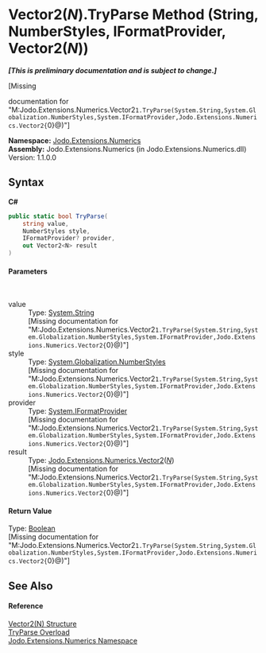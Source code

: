 # Vector2(*N*).TryParse Method (String, NumberStyles, IFormatProvider, Vector2(*N*))
 _**\[This is preliminary documentation and is subject to change.\]**_

\[Missing <summary> documentation for "M:Jodo.Extensions.Numerics.Vector2`1.TryParse(System.String,System.Globalization.NumberStyles,System.IFormatProvider,Jodo.Extensions.Numerics.Vector2{`0}@)"\]

**Namespace:**&nbsp;<a href="N_Jodo_Extensions_Numerics">Jodo.Extensions.Numerics</a><br />**Assembly:**&nbsp;Jodo.Extensions.Numerics (in Jodo.Extensions.Numerics.dll) Version: 1.1.0.0

## Syntax

**C#**<br />
``` C#
public static bool TryParse(
	string value,
	NumberStyles style,
	IFormatProvider? provider,
	out Vector2<N> result
)
```


#### Parameters
&nbsp;<dl><dt>value</dt><dd>Type: <a href="https://docs.microsoft.com/dotnet/api/system.string" target="_blank" rel="noopener noreferrer">System.String</a><br />\[Missing <param name="value"/> documentation for "M:Jodo.Extensions.Numerics.Vector2`1.TryParse(System.String,System.Globalization.NumberStyles,System.IFormatProvider,Jodo.Extensions.Numerics.Vector2{`0}@)"\]</dd><dt>style</dt><dd>Type: <a href="https://docs.microsoft.com/dotnet/api/system.globalization.numberstyles" target="_blank" rel="noopener noreferrer">System.Globalization.NumberStyles</a><br />\[Missing <param name="style"/> documentation for "M:Jodo.Extensions.Numerics.Vector2`1.TryParse(System.String,System.Globalization.NumberStyles,System.IFormatProvider,Jodo.Extensions.Numerics.Vector2{`0}@)"\]</dd><dt>provider</dt><dd>Type: <a href="https://docs.microsoft.com/dotnet/api/system.iformatprovider" target="_blank" rel="noopener noreferrer">System.IFormatProvider</a><br />\[Missing <param name="provider"/> documentation for "M:Jodo.Extensions.Numerics.Vector2`1.TryParse(System.String,System.Globalization.NumberStyles,System.IFormatProvider,Jodo.Extensions.Numerics.Vector2{`0}@)"\]</dd><dt>result</dt><dd>Type: <a href="T_Jodo_Extensions_Numerics_Vector2_1">Jodo.Extensions.Numerics.Vector2</a>(<a href="T_Jodo_Extensions_Numerics_Vector2_1">*N*</a>)<br />\[Missing <param name="result"/> documentation for "M:Jodo.Extensions.Numerics.Vector2`1.TryParse(System.String,System.Globalization.NumberStyles,System.IFormatProvider,Jodo.Extensions.Numerics.Vector2{`0}@)"\]</dd></dl>

#### Return Value
Type: <a href="https://docs.microsoft.com/dotnet/api/system.boolean" target="_blank" rel="noopener noreferrer">Boolean</a><br />\[Missing <returns> documentation for "M:Jodo.Extensions.Numerics.Vector2`1.TryParse(System.String,System.Globalization.NumberStyles,System.IFormatProvider,Jodo.Extensions.Numerics.Vector2{`0}@)"\]

## See Also


#### Reference
<a href="T_Jodo_Extensions_Numerics_Vector2_1">Vector2(N) Structure</a><br /><a href="Overload_Jodo_Extensions_Numerics_Vector2_1_TryParse">TryParse Overload</a><br /><a href="N_Jodo_Extensions_Numerics">Jodo.Extensions.Numerics Namespace</a><br />